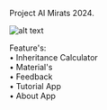 Project Al Mirats 2024.

![alt text](https://ibb.co.com/mtM7LGs)

Feature's: <br />
• Inheritance Calculator<br />
• Material's <br />
• Feedback <br />
• Tutorial App <br />
• About App <br />
